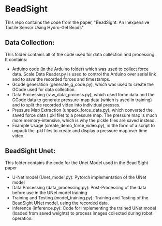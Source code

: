 # BeadSight
This repo contains the code from the paper, "BeadSight: An Inexpensive Tactile Sensor Using Hydro-Gel Beads"

## Data Collection:
This folder contains all of the code used for data collection and processing. It contains:
 - Arduino code (in the Arduino folder) which was used to collect force data. Scale Data Reader.py is used to control the Arduino over serial link and to save the recorded forces and timestamps.
 - Gcode generation (generate_g_code.py), which was used to create the GCode used for data collection.
 - Data Processing (raw_data_process.py), which used force data and the GCode data to generate pressure-map data (which is used in training) and to split the recorded video into individual presses.
 - Pressure Map Extraction (unpack_force_data.py), which converted the saved force data (.pkl file) to a pressure map. The pressure map is much more memory-intensive, which is why the pickle files are saved instead.
 - Example Usage (create_demo_force_video.py), in the form of a script to unpack the .pkl files to create and display a pressure map over time video.

## BeadSight Unet: 
This folder contains the code for the Unet Model used in the Bead Sight paper
 - U-Net model (Unet_model.py): Pytorch implementation of the UNet model
 - Data Processing (data_processing.py): Post-Processing of the data before use in the UNet model training 
 - Training and Testing (model_training.py): Training and Testing of the BeadSight UNet model, using the recorded data.
 - Inference (inference.py): Code for implementing the trained UNet model (loaded from saved weights) to process images collected during robot operation.
